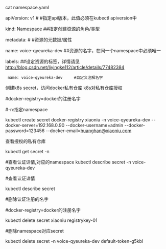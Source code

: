 
cat namespace.yaml 

apiVersion: v1   # #指定api版本，此值必须在kubectl apiversion中

kind: Namespace  ##指定创建资源的角色/类型

metadata:      # #资源的元数据/属性

   name: voice-qyeureka-dev   ##资源的名字，在同一个namespace中必须唯一
   
   labels:   ##设定资源的标签，详情请见 http://blog.csdn.net/liyingke112/article/details/77482384
   
     name: voice-qyeureka-dev     #自定义注解名字


创建k8s secret，访问docker私有仓库 k8s对私有仓库授权

#docker-registry=docker的注册名字

#-n:指定namespace 

kubectl create secret docker-registry xiaoniu -n voice-qyeureka-dev --docker-server=192.168.0.90 --docker-username=admin --docker-password=123456 --docker-email=huanghan@xiaoniu.com

查看授权的私有仓库

kubectl get secret -n <namespace>


#查看认证详情,对应的namespace
kubectl describe secret -n voice-qyeureka-dev


#查看认证详情

kubectl describe secret 

#删除认证注册的名字

#docker-registry=docker的注册名字

kubectl delete   secret xiaoniu registrykey-01

#删除namespace对应secret

kubectl delete  secret  -n  voice-qyeureka-dev  default-token-g5kbl


